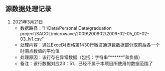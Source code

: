 ## 源数据处理记录
1. 2021年3月21日
   - 数据路径："I:\Data\Personal Data\graduation project\SACOL\microwave\2009\200902\2009-02-05_00-02-03_lv1.csv"
   - 处理内容：通过Excel对表格第1430行微波通道数数据部分取前后各一个时间点数值的平均值
   - 处理原因：该行存在异常数据（包括：字符串“******”和负值）
   - 备注：该行数据对应23：51，已经不属于本项目所使用的数据范围了